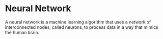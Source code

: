 

# Neural Network
A neural network is a machine learning algorithm that uses a network of interconnected nodes, called neurons, to process data in a way that mimics the human brain.

